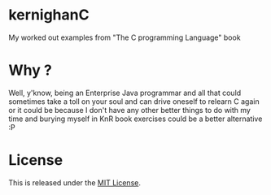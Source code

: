 kernighanC
==========

My worked out examples from "The C programming Language" book

Why ?
=====

Well, y'know, being an Enterprise Java programmar and all that could sometimes take a toll on your soul and can drive 
oneself to relearn C again or it could be because I don't have any other better things to do with my time and 
burying myself in KnR book exercises could be a better alternative :P

License
=======

This is released under the [MIT License](http://www.opensource.org/licenses/MIT).


